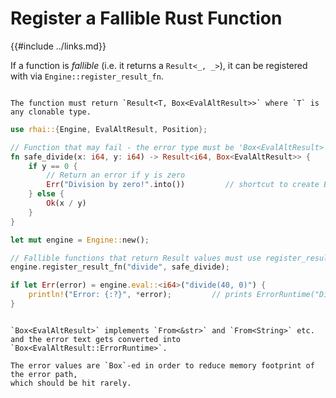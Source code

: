 Register a Fallible Rust Function
================================

{{#include ../links.md}}

If a function is _fallible_ (i.e. it returns a `Result<_, _>`), it can be registered with via
`Engine::register_result_fn`.

```admonish warning.small "Return type"

The function must return `Result<T, Box<EvalAltResult>>` where `T` is any clonable type.
```

```rust
use rhai::{Engine, EvalAltResult, Position};

// Function that may fail - the error type must be 'Box<EvalAltResult>'
fn safe_divide(x: i64, y: i64) -> Result<i64, Box<EvalAltResult>> {
    if y == 0 {
        // Return an error if y is zero
        Err("Division by zero!".into())         // shortcut to create Box<EvalAltResult::ErrorRuntime>
    } else {
        Ok(x / y)
    }
}

let mut engine = Engine::new();

// Fallible functions that return Result values must use register_result_fn()
engine.register_result_fn("divide", safe_divide);

if let Err(error) = engine.eval::<i64>("divide(40, 0)") {
    println!("Error: {:?}", *error);         // prints ErrorRuntime("Division by zero detected!", (1, 1)")
}
```


~~~admonish tip.small "Tip: Create a `Box<EvalAltResult>`"

`Box<EvalAltResult>` implements `From<&str>` and `From<String>` etc.
and the error text gets converted into `Box<EvalAltResult::ErrorRuntime>`.

The error values are `Box`-ed in order to reduce memory footprint of the error path,
which should be hit rarely.
~~~

